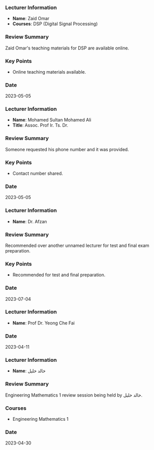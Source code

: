 ### Lecturer Information
- **Name**: Zaid Omar
- **Courses**: DSP (Digital Signal Processing)

### Review Summary
Zaid Omar's teaching materials for DSP are available online.

### Key Points
- Online teaching materials available.

### Date
2023-05-05

### Lecturer Information
- **Name**: Mohamed Sultan Mohamed Ali
- **Title**: Assoc. Prof Ir. Ts. Dr.

### Review Summary
Someone requested his phone number and it was provided.

### Key Points
- Contact number shared.

### Date
2023-05-05

### Lecturer Information
- **Name**: Dr. Afzan

### Review Summary
Recommended over another unnamed lecturer for test and final exam preparation.

### Key Points
- Recommended for test and final preparation.

### Date
2023-07-04

### Lecturer Information
- **Name**: Prof Dr. Yeong Che Fai

### Date
2023-04-11

### Lecturer Information
- **Name**: خالد خليل

### Review Summary
Engineering Mathematics 1 review session being held by خالد خليل.

### Courses
- Engineering Mathematics 1

### Date
2023-04-30